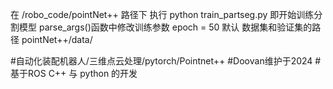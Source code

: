 在  /robo_code/pointNet++ 路径下 执行
python train_partseg.py 
即开始训练分割模型   parse_args()函数中修改训练参数 epoch = 50 默认
数据集和验证集的路径  pointNet++/data/

#自动化装配机器人/三维点云处理/pytorch/Pointnet++
#Doovan维护于2024
#基于ROS C++ 与 python 的开发

